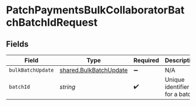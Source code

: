 # PatchPaymentsBulkCollaboratorBatchBatchIdRequest


## Fields

| Field                                                            | Type                                                             | Required                                                         | Description                                                      |
| ---------------------------------------------------------------- | ---------------------------------------------------------------- | ---------------------------------------------------------------- | ---------------------------------------------------------------- |
| `bulkBatchUpdate`                                                | [shared.BulkBatchUpdate](../../models/shared/bulkbatchupdate.md) | :heavy_minus_sign:                                               | N/A                                                              |
| `batchId`                                                        | *string*                                                         | :heavy_check_mark:                                               | Unique identifier for a batch                                    |